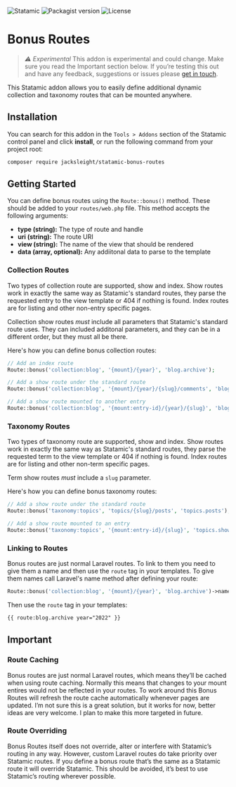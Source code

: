 <!-- statamic:hide -->

![Statamic](https://flat.badgen.net/badge/Statamic/3.3+/FF269E)
![Packagist version](https://flat.badgen.net/packagist/v/jacksleight/statamic-bonus-routes)
![License](https://flat.badgen.net/github/license/jacksleight/statamic-bonus-routes)

# Bonus Routes 

<!-- /statamic:hide -->

> *⚠️ Experimental* This addon is experimental and could change. Make sure you read the Important section below. If you’re testing this out and have any feedback, suggestions or issues please [get in touch](https://github.com/jacksleight/statamic-bonus-routes/issues).

This Statamic addon allows you to easily define additional dynamic collection and taxonomy routes that can be mounted anywhere.

## Installation

You can search for this addon in the `Tools > Addons` section of the Statamic control panel and click **install**, or run the following command from your project root:

```bash
composer require jacksleight/statamic-bonus-routes
```

## Getting Started

You can define bonus routes using the `Route::bonus()` method. These should be added to your `routes/web.php` file. This method accepts the following arguments:

* **type (string):** The type of route and handle
* **uri (string):** The route URI
* **view (string):** The name of the view that should be rendered
* **data (array, optional):** Any addiitonal data to parse to the template

### Collection Routes

Two types of collection route are supported, show and index. Show routes work in exactly the same way as Statamic's standard routes, they parse the requested entry to the view template or 404 if nothing is found. Index routes are for listing and other non-entry specific pages.

Collection show routes *must* include all parameters that Statamic's standard route uses. They can included additonal parameters, and they can be in a different order, but they must all be there.

Here's how you can define bonus collection routes:

```php
// Add an index route
Route::bonus('collection:blog', '{mount}/{year}', 'blog.archive');

// Add a show route under the standard route
Route::bonus('collection:blog', '{mount}/{year}/{slug}/comments', 'blog.comments');

// Add a show route mounted to another entry
Route::bonus('collection:blog', '{mount:entry-id}/{year}/{slug}', 'blog.show');
```

### Taxonomy Routes

Two types of taxonomy route are supported, show and index. Show routes work in exactly the same way as Statamic's standard routes, they parse the requested term to the view template or 404 if nothing is found. Index routes are for listing and other non-term specific pages.

Term show routes *must* include a `slug` parameter.

Here's how you can define bonus taxonomy routes:

```php
// Add a show route under the standard route
Route::bonus('taxonomy:topics', 'topics/{slug}/posts', 'topics.posts');

// Add a show route mounted to an entry
Route::bonus('taxonomy:topics', '{mount:entry-id}/{slug}', 'topics.show');
```

### Linking to Routes

Bonus routes are just normal Laravel routes. To link to them you need to give them a name and then use the `route` tag in your templates. To give them names call Laravel's name method after defining your route:

```php
Route::bonus('collection:blog', '{mount}/{year}', 'blog.archive')->name('blog.archive');
```

Then use the `route` tag in your templates:

```html
{{ route:blog.archive year="2022" }}
```

## Important

### Route Caching

Bonus routes are just normal Laravel routes, which means they’ll be cached when using route caching. Normally this means that changes to your mount entires would not be reflected in your routes. To work around this Bonus Routes will refresh the route cache automatically whenever pages are updated. I’m not sure this is a great solution, but it works for now, better ideas are very welcome. I plan to make this more targeted in future.

### Route Overriding

Bonus Routes itself does not override, alter or interfere with Statamic’s routing in any way. However, custom Laravel routes do take priority over Statamic routes. If you define a bonus route that’s the same as a Statamic route it will override Statamic. This should be avoided, it’s best to use Statamic’s routing wherever possible.
